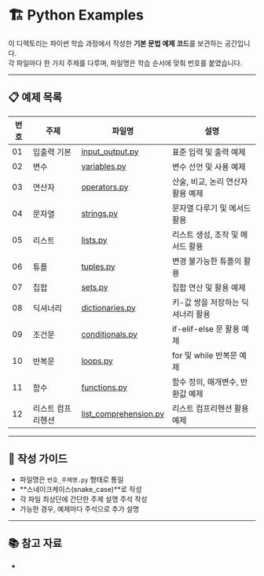 # 🏗️ Python Examples

이 디렉토리는 파이썬 학습 과정에서 작성한 **기본 문법 예제 코드**를 보관하는 공간입니다.  
각 파일마다 한 가지 주제를 다루며, 파일명은 학습 순서에 맞춰 번호를 붙였습니다.

---

## 📋 예제 목록

| 번호 | 주제 | 파일명 | 설명 |
|---|---|---|---|
| 01 | 입출력 기본 | [input_output.py](./input_output.py) | 표준 입력 및 출력 예제 |
| 02 | 변수 | [variables.py](./variables.py) | 변수 선언 및 사용 예제 |
| 03 | 연산자 | [operators.py](./operators.py) | 산술, 비교, 논리 연산자 활용 예제 |
| 04 | 문자열 | [strings.py](./strings.py) | 문자열 다루기 및 메서드 활용 |
| 05 | 리스트 | [lists.py](./lists.py) | 리스트 생성, 조작 및 메서드 활용 |
| 06 | 튜플 | [tuples.py](./tuples.py) | 변경 불가능한 튜플의 활용 |
| 07 | 집합 | [sets.py](./sets.py) | 집합 연산 및 활용 예제 |
| 08 | 딕셔너리 | [dictionaries.py](./dictionaries.py) | 키-값 쌍을 저장하는 딕셔너리 활용 |
| 09 | 조건문 | [conditionals.py](./conditionals.py) | if-elif-else 문 활용 예제 |
| 10 | 반복문 | [loops.py](./loops.py) | for 및 while 반복문 예제 |
| 11 | 함수 | [functions.py](./functions.py) | 함수 정의, 매개변수, 반환값 예제 |
| 12 | 리스트 컴프리헨션 | [list_comprehension.py](./list_comprehension.py) | 리스트 컴프리헨션 활용 예제 |

---

## 📝 작성 가이드
- 파일명은 `번호_주제명.py` 형태로 통일
- **스네이크케이스(snake_case)**로 작성
- 각 파일 최상단에 간단한 주제 설명 주석 작성
- 가능한 경우, 예제마다 주석으로 추가 설명

---

## 📚 참고 자료
- 
